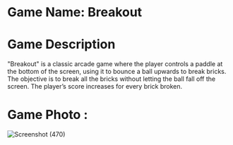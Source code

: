 # Game Name: Breakout

# Game Description
"Breakout" is a classic arcade game where the player controls a paddle at the bottom of the screen, using it to bounce a ball upwards to break bricks. The objective is to break all the bricks without letting the ball fall off the screen. The player’s score increases for every brick broken.


# Game Photo :

![Screenshot (470)](https://github.com/user-attachments/assets/e94de815-7116-4c83-a087-63e1cca81ccb)
